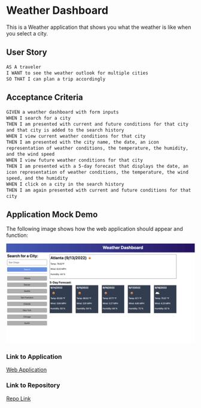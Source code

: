 # Weather Dashboard

This is a Weather application that shows you what the weather is like when you select a city.

## User Story

```
AS A traveler
I WANT to see the weather outlook for multiple cities
SO THAT I can plan a trip accordingly
```

## Acceptance Criteria

```
GIVEN a weather dashboard with form inputs
WHEN I search for a city
THEN I am presented with current and future conditions for that city and that city is added to the search history
WHEN I view current weather conditions for that city
THEN I am presented with the city name, the date, an icon representation of weather conditions, the temperature, the humidity, and the wind speed
WHEN I view future weather conditions for that city
THEN I am presented with a 5-day forecast that displays the date, an icon representation of weather conditions, the temperature, the wind speed, and the humidity
WHEN I click on a city in the search history
THEN I am again presented with current and future conditions for that city
```

## Application Mock Demo

The following image shows how the web application should appear and function:

![The weather app includes a search option, a list of cities, and a five-day forecast and current weather conditions for Atlanta.](./Assets/06-server-side-apis-homework-demo.png)


### Link to Application

[Web Application](https://ksoto18.github.io/Weather-Dash/)


### Link to Repository

[Repo Link](https://github.com/KSoto18/Weather-Dash)
